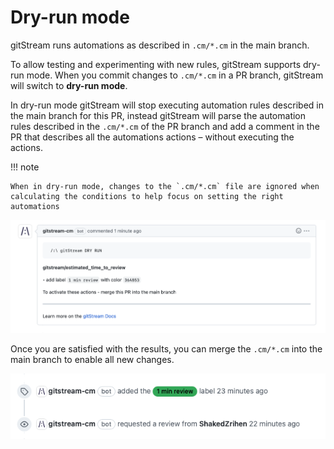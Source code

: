 # Dry-run mode

gitStream runs automations as described in `.cm/*.cm` in the main branch. 

To allow testing and experimenting with new rules, gitStream supports dry-run mode. When you commit changes to `.cm/*.cm` in a PR branch, gitStream will switch to **dry-run mode**.

In dry-run mode gitStream will stop executing automation rules described in the main branch for this PR, instead gitStream will parse the automation rules described in the `.cm/*.cm` of the PR branch and add a comment in the PR that describes all the automations actions – without executing the actions.

!!! note

	When in dry-run mode, changes to the `.cm/*.cm` file are ignored when calculating the conditions to help focus on setting the right automations

![dry-run mode](/screenshots/dry-run-mode.png)

Once you are satisfied with the results, you can merge the `.cm/*.cm` into the main branch to enable all new changes.

![normal mode](/screenshots/normal-mode.png)
